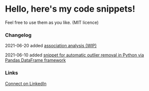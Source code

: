 # Hello, here's my code snippets!
Feel free to use them as you like. (MIT licence)

### Changelog
2021-06-20 added <a href="https://github.com/fabian-rudolf/snippets/blob/main/association_analysis/association_analysis.ipynb" target="_blank">association analysis (WIP)</a>

2021-06-10 added [snippet for automatic outlier removal in Python via Pandas DataFrame framework](https://github.com/fabian-rudolf/snippets/blob/main/remove_scalar_outliers/remove_scalar_outliers.ipynb)

### Links
[Connect on LinkedIn](https://www.linkedin.com/in/%F0%9F%8C%8F-fabian-rudolf-10a4b4114/)

